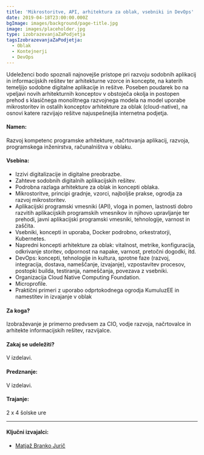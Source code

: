 ```yaml
---
title: 'Mikrostoritve, API, arhitektura za oblak, vsebniki in DevOps'
date: 2019-04-18T23:00:00.000Z
bgImage: images/background/page-title.jpg
image: images/placeholder.jpg
type: izobrazevanjaZaPodjetja
tagsIzobrazevanjaZaPodjetja:
  - Oblak
  - Kontejnerji
  - DevOps
---
```

Udeleženci bodo spoznali najnovejše pristope pri razvoju sodobnih aplikacij in informacijskih rešitev ter arhitekturne vzorce in koncepte, na katerih temeljijo sodobne digitalne aplikacije in rešitve. Poseben poudarek bo na vpeljavi novih arhitekturnih konceptov v obstoječa okolja in postopen prehod s klasičnega monolitnega razvojnega modela na model uporabe mikrostoritev in ostalih konceptov arhitekture za oblak (cloud-native), na osnovi katere razvijajo rešitve najuspešnejša internetna podjetja. 

#### Namen:

Razvoj kompetenc programske arhitekture, načrtovanja aplikacij, razvoja, programskega inženirstva, računalništva v oblaku.

#### Vsebina:
* Izzivi digitalizacije in digitalne preobrazbe.
* Zahteve sodobnih digitalnih aplikacijskih rešitev.
* Podrobna razlaga arhitekture za oblak in koncepti oblaka.
* Mikrostoritve, principi gradnje, vzorci, najboljše prakse, ogrodja za razvoj mikrostoritev.
* Aplikacijski programski vmesniki (API), vloga in pomen, lastnosti dobro razvitih aplikacijskih programskih vmesnikov in njihovo upravljanje ter prehodi, javni aplikacijski programski vmesniki, tehnologije, varnost in zaščita.
* Vsebniki, koncepti in uporaba, Docker podrobno, orkestratorji, Kubernetes.
* Napredni koncepti arhitekture za oblak: vitalnost, metrike, konfiguracija, odkrivanje storitev, odpornost na napake, varnost, pretočni dogodki, itd.
* DevOps: koncepti, tehnologije in kultura, sprotne faze (razvoj, integracija, dostava, nameščanje, izvajanje), vzpostavitev procesov, postopki builda, testiranja, nameščanja, povezava z vsebniki.
* Organizacija Cloud Native Computing Foundation.
* Microprofile.
* Praktični primeri z uporabo odprtokodnega ogrodja KumuluzEE in namestitev in izvajanje v oblak

#### Za koga?

Izobraževanje je primerno predvsem za CIO, vodje razvoja, načrtovalce in arhitekte informacijskih rešitev, razvijalce.

#### Zakaj se udeležiti?
V izdelavi.

#### Predznanje:
V izdelavi.
#### Trajanje:

2 x 4 šolske ure

- - -

#### Ključni izvajalci:

* [Matjaž Branko Jurič](https://akademijafri.si/izvajalci/matjaz-branko-juric/)

